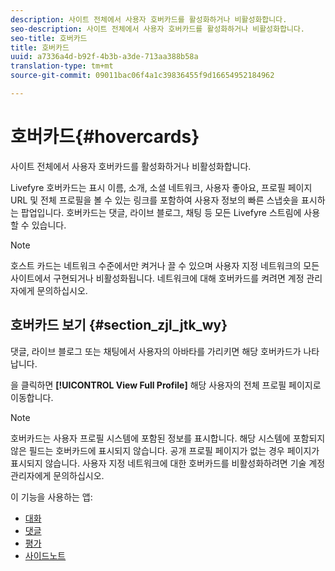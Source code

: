 ```yaml
---
description: 사이트 전체에서 사용자 호버카드를 활성화하거나 비활성화합니다.
seo-description: 사이트 전체에서 사용자 호버카드를 활성화하거나 비활성화합니다.
seo-title: 호버카드
title: 호버카드
uuid: a7336a4d-b92f-4b3b-a3de-713aa388b58a
translation-type: tm+mt
source-git-commit: 09011bac06f4a1c39836455f9d16654952184962

---
```



# 호버카드{#hovercards}

사이트 전체에서 사용자 호버카드를 활성화하거나 비활성화합니다.

Livefyre 호버카드는 표시 이름, 소개, 소셜 네트워크, 사용자 좋아요, 프로필 페이지 URL 및 전체 프로필을 볼 수 있는 링크를 포함하여 사용자 정보의 빠른 스냅숏을 표시하는 팝업입니다. 호버카드는 댓글, 라이브 블로그, 채팅 등 모든 Livefyre 스트림에 사용할 수 있습니다.

>[!NOTE]
>
>호스트 카드는 네트워크 수준에서만 켜거나 끌 수 있으며 사용자 지정 네트워크의 모든 사이트에서 구현되거나 비활성화됩니다. 네트워크에 대해 호버카드를 켜려면 계정 관리자에게 문의하십시오.

## 호버카드 보기 {#section_zjl_jtk_wy}

댓글, 라이브 블로그 또는 채팅에서 사용자의 아바타를 가리키면 해당 호버카드가 나타납니다.

을 클릭하면 **[!UICONTROL View Full Profile]** 해당 사용자의 전체 프로필 페이지로 이동합니다.

>[!NOTE]
>
>호버카드는 사용자 프로필 시스템에 포함된 정보를 표시합니다. 해당 시스템에 포함되지 않은 필드는 호버카드에 표시되지 않습니다. 공개 프로필 페이지가 없는 경우 페이지가 표시되지 않습니다. 사용자 지정 네트워크에 대한 호버카드를 비활성화하려면 기술 계정 관리자에게 문의하십시오.



이 기능을 사용하는 앱:

* [대화](/help/using/c-about-apps/c-chat-app/c-chat-app.md#c_chat_app)
* [댓글](/help/using/c-about-apps/c-comments/c-comments.md)
* [평가](/help/using/c-about-apps/c-reviews-app/c-reviews-app.md#c_reviews_app)
* [사이드노트](/help/using/c-about-apps/c-sidenotes-app/c-sidenotes-app.md#c_sidenotes_app)


